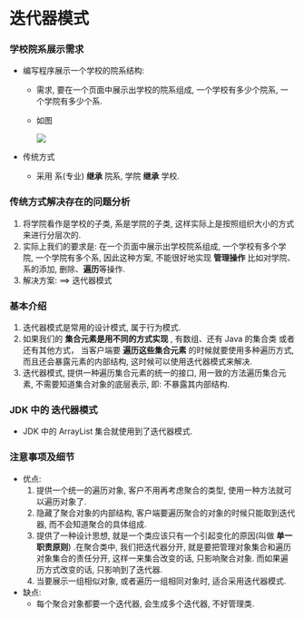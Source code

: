 # 迭代器模式

### 学校院系展示需求

- 编写程序展示一个学校的院系结构: 

  - 需求, 要在一个页面中展示出学校的院系组成, 一个学校有多少个院系, 一个学院有多少个系.

  - 如图

    ![](E:\IdeaProjects\DesignMode\src\com\Coco\_img\院系展示需求.png)

- 传统方式

  - 采用 系(专业) **继承** 院系, 学院 **继承** 学校.



### 传统方式解决存在的问题分析

1. 将学院看作是学校的子类, 系是学院的子类, 这样实际上是按照组织大小的方式来进行分层次的.
2. 实际上我们的要求是: 在一个页面中展示出学校院系组成, 一个学校有多个学院, 一个学院有多个系, 因此这种方案, 不能很好地实现 **管理操作** 比如对学院、系的添加, 删除、**遍历**等操作.
3. 解决方案: ==> 迭代器模式





### 基本介绍

1. 迭代器模式是常用的设计模式, 属于行为模式.
2. 如果我们的 **集合元素是用不同的方式实现** , 有数组、还有 Java 的集合类 或者还有其他方式， 当客户端要 **遍历这些集合元素** 的时候就要使用多种遍历方式, 而且还会暴露元素的内部结构, 这时候可以使用迭代器模式来解决.
3. 迭代器模式, 提供一种遍历集合元素的统一的接口, 用一致的方法遍历集合元素, 不需要知道集合对象的底层表示, 即: 不暴露其内部结构.




### JDK 中的 迭代器模式

* JDK 中的 ArrayList 集合就使用到了迭代器模式.




### 注意事项及细节

* 优点:
  1. 提供一个统一的遍历对象, 客户不用再考虑聚合的类型, 使用一种方法就可以遍历对象了.
  2. 隐藏了聚合对象的内部结构, 客户端要遍历聚合的对象的时候只能取到迭代器, 而不会知道聚合的具体组成.
  3. 提供了一种设计思想, 就是一个类应该只有一个引起变化的原因(叫做 **单一职责原则**) .在聚合类中, 我们把迭代器分开, 就是要把管理对象集合和遍历对象集合的责任分开, 这样一来集合改变的话, 只影响聚合对象. 而如果遍历方式改变的话, 只影响到了迭代器.
  4. 当要展示一组相似对象, 或者遍历一组相同对象时, 适合采用迭代器模式.
* 缺点:
  * 每个聚合对象都要一个迭代器, 会生成多个迭代器, 不好管理类.



